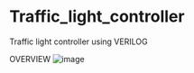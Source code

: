 # Traffic_light_controller
Traffic light controller using VERILOG

OVERVIEW
![image](https://github.com/Sahil9425/Traffic_light_controller/assets/132200377/e2132339-92f5-45e1-a5b9-0e22aa6b69d5)









